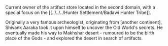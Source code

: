 Current owner of the artifact store located in the second domain, with a special focus on the [[../../../Hunter Settlement/Badawi Hunter Tribe]]. 

Originally a very famous archeologist, originating from [another continent], Shivank Aaraka took it upon himself to uncover the Old World's secrets. He eventually made his way to Makhshar desert - rumoured to be the birth place of the Gods - and explored the desert in search of artifacts.